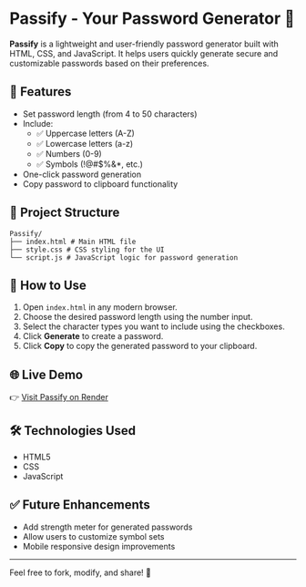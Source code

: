 # Passify - Your Password Generator 🔐

**Passify** is a lightweight and user-friendly password generator built with HTML, CSS, and JavaScript. It helps users quickly generate secure and customizable passwords based on their preferences.

## 🚀 Features

- Set password length (from 4 to 50 characters)
- Include:
  - ✅ Uppercase letters (A-Z)
  - ✅ Lowercase letters (a-z)
  - ✅ Numbers (0-9)
  - ✅ Symbols (!@#$%&*, etc.)
- One-click password generation
- Copy password to clipboard functionality

## 📂 Project Structure

```
Passify/
├── index.html # Main HTML file
├── style.css # CSS styling for the UI
└── script.js # JavaScript logic for password generation
```


## 🔧 How to Use

1. Open `index.html` in any modern browser.
2. Choose the desired password length using the number input.
3. Select the character types you want to include using the checkboxes.
4. Click **Generate** to create a password.
5. Click **Copy** to copy the generated password to your clipboard.

## 🌐 Live Demo

👉 [Visit Passify on Render](https://your-app-name.onrender.com)


## 🛠️ Technologies Used

- HTML5
- CSS
- JavaScript

## ✅ Future Enhancements

- Add strength meter for generated passwords
- Allow users to customize symbol sets
- Mobile responsive design improvements

---

Feel free to fork, modify, and share! 💬

